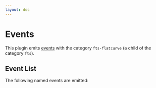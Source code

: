 ```yaml
---
layout: doc
---
```


<script setup>
import EventsComponent from './components/EventsComponent.vue'
</script>

# Events

This plugin emits [events](https://doc.dovecot.org/admin_manual/event_design/)
with the category `fts-flatcurve` (a child of the category `fts`).

## Event List

The following named events are emitted:

<EventsComponent />
